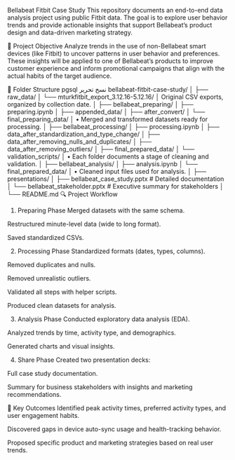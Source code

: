 Bellabeat Fitbit Case Study
This repository documents an end-to-end data analysis project using public Fitbit data. The goal is to explore user behavior trends and provide actionable insights that support Bellabeat’s product design and data-driven marketing strategy.

📌 Project Objective
Analyze trends in the use of non-Bellabeat smart devices (like Fitbit) to uncover patterns in user behavior and preferences.
These insights will be applied to one of Bellabeat’s products to improve customer experience and inform promotional campaigns that align with the actual habits of the target audience.

📂 Folder Structure
pgsql
نسخ
تحرير
bellabeat-fitbit-case-study/
│
├── raw_data/
│   └── mturkfitbit_export_3.12.16-5.12.16/
│       Original CSV exports, organized by collection date.
│
├── bellabeat_preparing/
│   ├── preparing.ipynb
│   ├── appended_data/
│   ├── after_convert/
│   └── final_preparing_data/
│       • Merged and transformed datasets ready for processing.
│
├── bellabeat_processing/
│   ├── processing.ipynb
│   ├── data_after_standardization_and_type_change/
│   ├── data_after_removing_nulls_and_duplicates/
│   ├── data_after_removing_outliers/
│   ├── final_prepared_data/
│   └── validation_scripts/
│       • Each folder documents a stage of cleaning and validation.
│
├── bellabeat_analysis/
│   ├── analysis.ipynb
│   └── final_prepared_data/
│       • Cleaned input files used for analysis.
│
├── presentations/
│   ├── bellabeat_case_study.pptx         # Detailed documentation
│   └── bellabeat_stakeholder.pptx        # Executive summary for stakeholders
│
└── README.md
🔍 Project Workflow
1. Preparing Phase
Merged datasets with the same schema.

Restructured minute-level data (wide to long format).

Saved standardized CSVs.

2. Processing Phase
Standardized formats (dates, types, columns).

Removed duplicates and nulls.

Removed unrealistic outliers.

Validated all steps with helper scripts.

Produced clean datasets for analysis.

3. Analysis Phase
Conducted exploratory data analysis (EDA).

Analyzed trends by time, activity type, and demographics.

Generated charts and visual insights.

4. Share Phase
Created two presentation decks:

Full case study documentation.

Summary for business stakeholders with insights and marketing recommendations.

🎯 Key Outcomes
Identified peak activity times, preferred activity types, and user engagement habits.

Discovered gaps in device auto-sync usage and health-tracking behavior.

Proposed specific product and marketing strategies based on real user trends.

